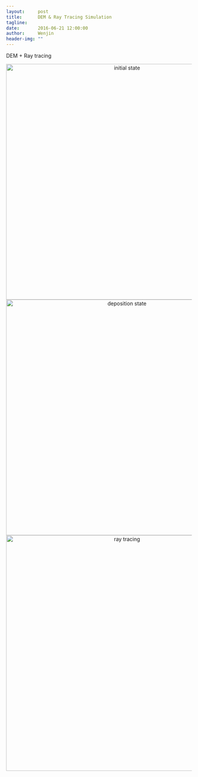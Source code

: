 ```yaml
---
layout:     post
title:      DEM & Ray Tracing Simulation
tagline:   
date:       2016-06-21 12:00:00
author:     Wenjin
header-img: ""
---
```


DEM + Ray tracing

<center><img src="{{site.url}}/assets/post_img/dem_ray_tracing/spheres-init.png" alt="initial state" width="640"></center>



<center><img src="{{site.url}}/assets/post_img/dem_ray_tracing/spheres-state.png" alt="deposition state" width="640"></center>



<center><img src="{{site.url}}/assets/post_img/dem_ray_tracing/spheres-rays.png" alt="ray tracing" width="640"></center>